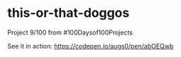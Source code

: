 # this-or-that-doggos

Project 9/100 from #100Daysof100Projects

See it in action: https://codepen.io/augs0/pen/abOEQwb
